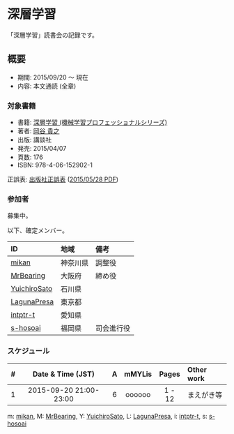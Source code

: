 # 深層学習

「深層学習」読書会の記録です。

## 概要

* 期間: 2015/09/20 ～ 現在
* 内容: 本文通読 (全章)

### 対象書籍

* 書籍: [深層学習 (機械学習プロフェッショナルシリーズ)](http://bookclub.kodansha.co.jp/product?isbn=9784061529021)
* 著者: [岡谷 貴之](http://www.vision.is.tohoku.ac.jp/jp/home/)
* 出版: 講談社
* 発売: 2015/04/07
* 頁数: 176
* ISBN: 978-4-06-152902-1

正誤表: [出版社正誤表](http://www.kspub.co.jp/download/) ([2015/05/28 PDF](http://www.kspub.co.jp/download/1529021a.pdf))

### 参加者

募集中。

以下、確定メンバー。

| ID                                              | 地域     | 備考           |
|:------------------------------------------------|:---------|:---------------|
| [mikan](https://github.com/mikan)               | 神奈川県 | 調整役         |
| [MrBearing](https://github.com/MrBearing)       | 大阪府   | 締め役         |
| [YuichiroSato](https://github.com/YuichiroSato) | 石川県   |                |
| [LagunaPresa](https://github.com/LagunaPresa)   | 東京都   |                |
| [intptr-t](https://github.com/intptr-t)         | 愛知県   |                |
| [s-hosoai](https://github.com/s-hosoai)         | 福岡県   | 司会進行役     |

### スケジュール

|  # |     Date & Time (JST)  | A | mMYLis |   Pages   | Other work         |
|---:|:----------------------:|:-:|:------:|:---------:|:-------------------|
|  1 | 2015-09-20 21:00-23:00 | 6 | oooooo |   1 -  12 | まえがき等         |
m: [mikan](https://github.com/mikan), 
M: [MrBearing](https://github.com/MrBearing), 
Y: [YuichiroSato](https://github.com/YuichiroSato), 
L: [LagunaPresa](https://github.com/LagunaPresa), 
i: [intptr-t](https://github.com/intptr-t), 
s: [s-hosoai](https://github.com/s-hosoai)
